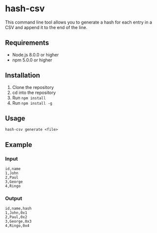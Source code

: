 # hash-csv

This command line tool allows you to generate a hash for each entry in a CSV and append it to the end of the line.

## Requirements

- Node.js 8.0.0 or higher
- npm 5.0.0 or higher

## Installation

1. Clone the repository
2. cd into the repository
3. Run `npm install`
4. Run `npm install -g`

## Usage

`hash-csv generate <file> `

## Example

### Input

```csv
id,name
1,John
2,Paul
3,George
4,Ringo
```

### Output

```csv
id,name,hash
1,John,0x1
2,Paul,0x2
3,George,0x3
4,Ringo,0x4
```
